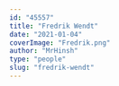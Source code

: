 ```yaml
---
id: "45557"
title: "Fredrik Wendt"
date: "2021-01-04"
coverImage: "Fredrik.png"
author: "MrHinsh"
type: "people"
slug: "fredrik-wendt"
---
```



